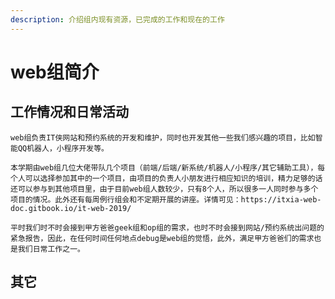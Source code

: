 ```yaml
---
description: 介绍组内现有资源，已完成的工作和现在的工作
---
```


# web组简介

## 工作情况和日常活动

    web组负责IT侠网站和预约系统的开发和维护，同时也开发其他一些我们感兴趣的项目，比如智能QQ机器人，小程序开发等。
	
	本学期由web组几位大佬带队几个项目（前端/后端/新系统/机器人/小程序/其它辅助工具），每个人可以选择参加其中的一个项目，由项目的负责人小朋友进行相应知识的培训，精力足够的话还可以参与到其他项目里，由于目前web组人数较少，只有8个人，所以很多一人同时参与多个项目的情况。此外还有每周例行组会和不定期开展的讲座。详情可见：https://itxia-web-doc.gitbook.io/it-web-2019/
	
	平时我们时不时会接到甲方爸爸geek组和op组的需求，也时不时会接到网站/预约系统出问题的紧急报告，因此，在任何时间任何地点debug是web组的觉悟，此外，满足甲方爸爸们的需求也是我们日常工作之一。

## 其它
